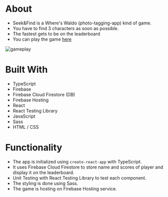 # About

-   Seek&Find is a Where's Waldo (photo-tagging-app) kind of game.
-   You have to find 3 characters as soon as possible.
-   The fastest gets to be on the leaderboard
-   You can play the game [here](https://photo-tagging-app-60d03.web.app/)

<img src="./public/assets/photo-tagging-app.gif" alt="gameplay"/>

# Built With

-   TypeScript
-   Firebase
-   Firebase Cloud Firestore (DB)
-   Firebase Hosting
-   React
-   React Testing Library
-   JavaScript
-   Sass
-   HTML / CSS

# Functionality

-   The app is initialized using `create-react-app` with TypeScript.
-   It uses Firebase Cloud Firestore to store name and scores of player and display it on the leaderboard.
-   Unit Testing with React Testing Library to test each component.
-   The styling is done using Sass.
-   The game is hosting on Firebase Hosting service.

